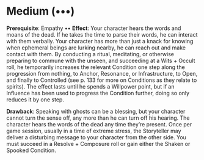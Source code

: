 # Medium (•••) 
**Prerequisite**: Empathy •• 
**Effect**: Your character hears the words and moans of the dead. If he takes the time to parse their words, he can interact with them verbally. Your character has more than just a knack for knowing when ephemeral beings are lurking nearby, he can reach out and make contact with them. By conducting a ritual, meditating, or otherwise preparing to commune with the unseen, and succeeding at a Wits + Occult roll, he temporarily increases the relevant Condition one step along the progression from nothing, to Anchor, Resonance, or Infrastructure, to Open, and finally to Controlled (see p. 133 for more on Conditions as they relate to spirits). The effect lasts until he spends a Willpower point, but if an Influence has been used to progress the Condition further, doing so only reduces it by one step. 

**Drawback**: Speaking with ghosts can be a blessing, but your character cannot turn the sense off, any more than he can turn off his hearing. The character hears the words of the dead any time they’re present. Once per game session, usually in a time of extreme stress, the Storyteller may deliver a disturbing message to your character from the other side. You must succeed in a Resolve + Composure roll or gain either the Shaken or Spooked Condition.